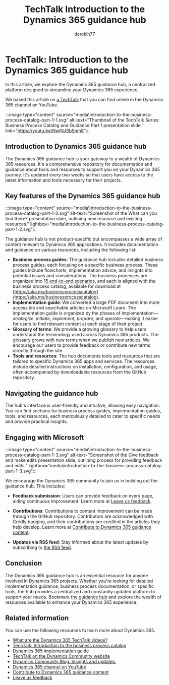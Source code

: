 ﻿---
title: TechTalk Introduction to the Dynamics 365 guidance hub
description: Summary of TechTalk video that talks about the Dynamics 365 guidance hub, its key features, how to navigate it, and how to use it to communicate with the community.
author: dereklh77
ms.author: edupont
ms.topic: conceptual
ms.date: 09/16/2024
ai-usage: ai-assisted
---

# TechTalk: Introduction to the Dynamics 365 guidance hub

In this article, we explore the Dynamics 365 guidance hub, a centralized platform designed to streamline your Dynamics 365 experience.  

We based this article on [a TechTalk](https://youtu.be/NwiNJSbSmh8?si=F-IL4kxfBJhUNN_y) that you can find online in the Dynamics 365 channel on YouTube.

:::image type="content" source="media\introduction-to-the-business-process-catalog-part-1-1.svg" alt-text="Thumbnail of the TechTalk Series: Business Process Catalog and Guidance Part 1 presentation slide." link="https://youtu.be/NwiNJSbSmh8":::

## Introduction to Dynamics 365 guidance hub

The Dynamics 365 guidance hub is your gateway to a wealth of Dynamics 365 resources. It's a comprehensive repository for documentation and guidance about tools and resources to support you on your Dynamics 365 journey. It's updated every two weeks so that users have access to the latest information and tools necessary for their projects.

## Key features of the Dynamics 365 guidance hub

:::image type="content" source="media\introduction-to-the-business-process-catalog-part-1-2.svg" alt-text="Screenshot of the What can you find there? presentation slide, outlining new resource and existing resources." lightbox="media\introduction-to-the-business-process-catalog-part-1-2.svg":::

The guidance hub is not product-specific but encompasses a wide array of content relevant to Dynamics 365 applications. It includes documentation and guidance on various resources, including the following list:

- **Business process guides**: The guidance hub includes detailed business process guides, each focusing on a specific business process. These guides include flowcharts, implementation advice, and insights into potential issues and considerations. The business processes are organized into [15 end-to-end scenarios](../business-processes/overview.md), and each is aligned with the business process catalog, available for download at [https://aka.ms/businessprocesscatalog](https://aka.ms/businessprocesscatalog).  
- **Implementation guide**: We converted a large PDF document into more accessible and searchable articles on Microsoft Learn. The implementation guide is organized by the phases of implementation—*strategize*, *initiate*, *implement*, *prepare*, and *operate*—making it easier for users to find relevant content at each stage of their project.
- **Glossary of terms**: We provide a growing glossary to help users understand the terminology used across Dynamics 365 products. The glossary grows with new terms when we publish new articles. We encourage our users to provide feedback or contribute new terms directly through the site.
- **Tools and resources**: The hub documents tools and resources that are tailored to specific Dynamics 365 apps and services. The resources include detailed instructions on installation, configuration, and usage, often accompanied by downloadable resources from the GitHub repository.  

## Navigating the guidance hub

The hub's interface is user-friendly and intuitive, allowing easy navigation. You can find sections for business process guides, implementation guides, tools, and resources, each meticulously detailed to cater to specific needs and provide practical insights.

## Engaging with Microsoft

:::image type="content" source="media\introduction-to-the-business-process-catalog-part-1-3.svg" alt-text="Screenshot of the Give feedback and make edits presentation slide, outlining process for providing feedback and edits." lightbox="media\introduction-to-the-business-process-catalog-part-1-3.svg":::

We encourage the Dynamics 365 community to join us in building out the guidance hub. This includes:

- **Feedback submission**: Users can provide feedback on every page, aiding continuous improvement. Learn more at [Leave us feedback](/dynamics365/get-started/feedback).  

- **Contributions**: Contributions to content improvement can be made through the GitHub repository. Contributors are acknowledged with Credly badging, and their contributions are credited in the articles they help develop. Learn more at [Contribute to Dynamics 365 guidance content](/dynamics365/get-started/contribute#dynamics-365-guidance-content).  

- **Updates via RSS feed**: Stay informed about the latest updates by subscribing to [the RSS feed](../overview.md#get-notified-about-changes-through-an-rss-feed).

## Conclusion

The Dynamics 365 guidance hub is an essential resource for anyone involved in Dynamics 365 projects. Whether you're looking for detailed implementation guidance, business process documentation, or specific tools, the hub provides a centralized and constantly updated platform to support your needs. Bookmark [the guidance hub](../index.yml) and explore the wealth of resources available to enhance your Dynamics 365 experience.

## Related information

You can use the following resources to learn more about Dynamics 365.

- [What are the Dynamics 365 TechTalk videos?](../roles/techtalk-videos.md)
- [TechTalk: Introduction to the business process catalog](get-started-business-process-catalog.md)
- [Dynamics 365 implementation guide](../implementation-guide/introduction.md)
- [TechTalk on the Dynamics Community website](https://community.dynamics.com/videos/) 
- [Dynamics Community Blog: Insights and updates.](https://community.dynamics.com/)
- [Dynamics 365 channel on YouTube](https://www.youtube.com/channel/UC5QxCcXhFFixs1nfmOpJlvQ)  
- [Contribute to Dynamics 365 guidance content](/dynamics365/get-started/contribute#dynamics-365-guidance-content)  
- [Leave us feedback](/dynamics365/get-started/feedback)
